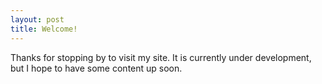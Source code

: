 ```yaml
---
layout: post
title: Welcome!
---
```


Thanks for stopping by to visit my site. It is currently under development, but I hope to have some content up soon. 

